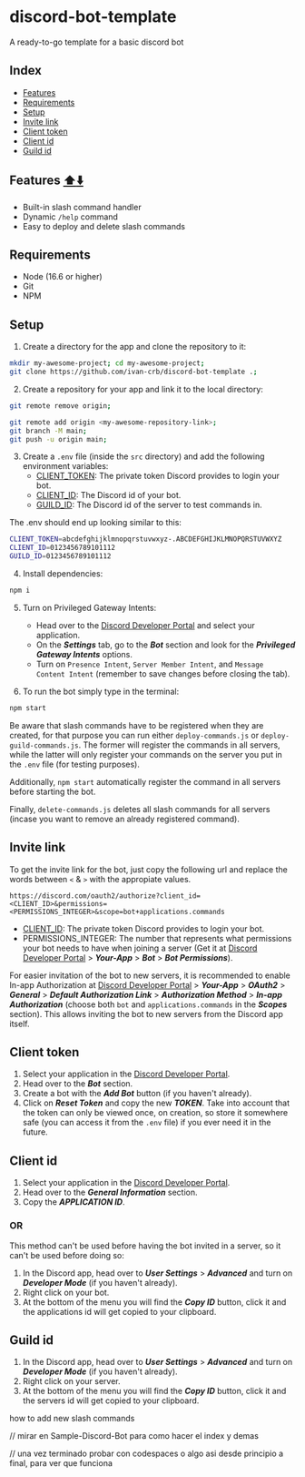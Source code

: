 # discord-bot-template
A ready-to-go template for a basic discord bot

## Index
- [Features](#features)
- [Requirements](#requirements)
- [Setup](#setup)
- [Invite link](#invite-link)
- [Client token](#client-token)
- [Client id](#client-id)
- [Guild id](#guild-id)

## Features [⬆️](#index)[⬇️](#requirements)

- Built-in slash command handler
- Dynamic `/help` command
- Easy to deploy and delete slash commands

## Requirements
- Node (16.6 or higher)
- Git
- NPM

## Setup

1. Create a directory for the app and clone the repository to it:
```bash
mkdir my-awesome-project; cd my-awesome-project;
git clone https://github.com/ivan-crb/discord-bot-template .;
```

2. Create a repository for your app and link it to the local directory:
```bash
git remote remove origin;

git remote add origin <my-awesome-repository-link>;
git branch -M main;
git push -u origin main;

```

3. Create a `.env` file (inside the `src` directory) and add the following environment variables:
    - [CLIENT_TOKEN](#client-token): The private token Discord provides to login your bot.
    - [CLIENT_ID](#client-id): The Discord id of your bot.
    - [GUILD_ID](#guild-id): The Discord id of the server to test commands in.

The .env should end up looking similar to this:
```bash
CLIENT_TOKEN=abcdefghijklmnopqrstuvwxyz-.ABCDEFGHIJKLMNOPQRSTUVWXYZ
CLIENT_ID=0123456789101112
GUILD_ID=0123456789101112
```

4. Install dependencies:
```bash
npm i
```

5. Turn on Privileged Gateway Intents:
    - Head over to the [Discord Developer Portal](https://discord.com/developers/applications) and select your application.
    - On the ***Settings*** tab, go to the ***Bot*** section and look for the ***Privileged Gateway Intents*** options.
    - Turn on `Presence Intent`, `Server Member Intent`, and `Message Content Intent` (remember to save changes before closing the tab).

6. To run the bot simply type in the terminal:
```bash
npm start
```

Be aware that slash commands have to be registered when they are created, for that purpose you can run either `deploy-commands.js` or `deploy-guild-commands.js`. The former will register the commands in all servers, while the latter will only register your commands on the server you put in the `.env` file (for testing purposes).

Additionally, `npm start` automatically register the command in all servers before starting the bot.

Finally, `delete-commands.js` deletes all slash commands for all servers (incase you want to remove an already registered command).

## Invite link

To get the invite link for the bot, just copy the following url and replace the words between `<` & `>` with the appropiate values.
```
https://discord.com/oauth2/authorize?client_id=<CLIENT_ID>&permissions=<PERMISSIONS_INTEGER>&scope=bot+applications.commands
```
- [CLIENT_ID](#client-id): The private token Discord provides to login your bot.
- PERMISSIONS_INTEGER: The number that represents what permissions your bot needs to have when joining a server (Get it at [Discord Developer Portal](https://discord.com/developers/applications) > ***Your-App*** > ***Bot*** > ***Bot Permissions***).

For easier invitation of the bot to new servers, it is recommended to enable In-app Authorization at [Discord Developer Portal](https://discord.com/developers/applications) > ***Your-App*** > ***OAuth2*** > ***General*** > ***Default Authorization Link*** > ***Authorization Method*** > ***In-app Authorization*** (choose both `bot` and `applications.commands` in the ***Scopes*** section). This allows inviting the bot to new servers from the Discord app itself.


## Client token

1. Select your application in the [Discord Developer Portal](https://discord.com/developers/applications).
2. Head over to the ***Bot*** section.
3. Create a bot with the ***Add Bot*** button (if you haven't already).
4. Click on ***Reset Token*** and copy the new ***TOKEN***.
Take into account that the token can only be viewed once, on creation, so store it somewhere safe (you can access it from the `.env` file) if you ever need it in the future.

## Client id

1. Select your application in the [Discord Developer Portal](https://discord.com/developers/applications).
2. Head over to the ***General Information*** section.
3. Copy the ***APPLICATION ID***.

### OR

This method can't be used before having the bot invited in a server, so it can't be used before doing so:
1. In the Discord app, head over to ***User Settings*** > ***Advanced*** and turn on ***Developer Mode*** (if you haven't already).
2. Right click on your bot.
3. At the bottom of the menu you will find the ***Copy ID*** button, click it and the applications id will get copied to your clipboard.

## Guild id

1. In the Discord app, head over to ***User Settings*** > ***Advanced*** and turn on ***Developer Mode*** (if you haven't already).
2. Right click on your server.
3. At the bottom of the menu you will find the ***Copy ID*** button, click it and the servers id will get copied to your clipboard.






how to add new slash commands


// mirar en Sample-Discord-Bot para como hacer el index y demas

// una vez terminado probar con codespaces o algo asi desde principio a final, para ver que funciona


